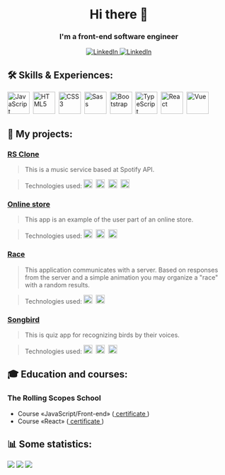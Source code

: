 <div id="header" align="center">
	<h1>Hi there 👋</h1>
	<h3>I'm a front-end software engineer</h3>
</div>

<div id="contacts" align="center">
<a href="https://www.linkedin.com/in/uladzimir-barbikau/">
	<img src="https://img.shields.io/badge/LinkedIn-blue?style=for-the-badge&logo=linkedin&logoColor=white" alt="LinkedIn"/>
</a>
<a href="https://t.me/ubarbikau">
	<img src="https://img.shields.io/badge/Telegram-blue?style=for-the-badge&logo=Telegram&logoColor=white" alt="LinkedIn"/>
</a>
</div>

## 🛠️ Skills & Experiences:

<img src="https://cdn.jsdelivr.net/gh/devicons/devicon/icons/javascript/javascript-original.svg" title="JavaScript" width="50" height="50"/>&nbsp;
<img src="https://cdn.jsdelivr.net/gh/devicons/devicon/icons/html5/html5-original.svg" title="HTML5" width="50" height="50"/>&nbsp;
<img src="https://cdn.jsdelivr.net/gh/devicons/devicon/icons/css3/css3-original.svg" title="CSS3" width="50" height="50"/>&nbsp;
<img src="https://cdn.jsdelivr.net/gh/devicons/devicon/icons/sass/sass-original.svg" title="Sass" width="50" height="50"/>&nbsp;
<img src="https://cdn.jsdelivr.net/gh/devicons/devicon/icons/bootstrap/bootstrap-plain.svg" title="Bootstrap" width="50" height="50"/>&nbsp;
<img src="https://cdn.jsdelivr.net/gh/devicons/devicon/icons/typescript/typescript-original.svg" title="TypeScript" width="50" height="50"/>&nbsp;
<img src="https://cdn.jsdelivr.net/gh/devicons/devicon/icons/react/react-original.svg" title="React" width="50" height="50"/>&nbsp;
<img src="https://cdn.jsdelivr.net/gh/devicons/devicon/icons/vuejs/vuejs-original.svg" title="Vue" width="50" height="50"/>&nbsp;

## 📂 My projects:

### <a href="https://github.com/vlboff/rsclone"> RS Clone </a>

> This is a music service based at Spotify API.

> Technologies used:
> <img src="https://cdn.jsdelivr.net/gh/devicons/devicon/icons/react/react-original.svg" title="React" width="20" height="20"/>&nbsp;
> <img src="https://cdn.jsdelivr.net/gh/devicons/devicon/icons/typescript/typescript-original.svg" title="TypeScript" width="20" height="20"/>&nbsp;
> <img src="https://cdn.jsdelivr.net/gh/devicons/devicon/icons/redux/redux-original.svg" title="Redux" width="20" height="20"/>&nbsp;
> <img src="https://cdn.jsdelivr.net/gh/devicons/devicon/icons/sass/sass-original.svg" title="Sass" width="20" height="20"/>&nbsp;

### <a href="https://github.com/vlboff/online-store"> Online store </a>

> This app is an example of the user part of an online store.

> Technologies used:
> <img src="https://cdn.jsdelivr.net/gh/devicons/devicon/icons/react/react-original.svg" title="React" width="20" height="20"/>&nbsp;
> <img src="https://cdn.jsdelivr.net/gh/devicons/devicon/icons/typescript/typescript-original.svg" title="TypeScript" width="20" height="20"/>&nbsp;
> <img src="https://cdn.jsdelivr.net/gh/devicons/devicon/icons/sass/sass-original.svg" title="Sass" width="20" height="20"/>&nbsp;

### <a href="https://github.com/vlboff/race"> Race </a>

> This application communicates with a server. Based on responses from the server and a simple animation you may organize a "race" with a random results.

> Technologies used:
> <img src="https://cdn.jsdelivr.net/gh/devicons/devicon/icons/typescript/typescript-original.svg" title="TypeScript" width="20" height="20"/>&nbsp;
> <img src="https://cdn.jsdelivr.net/gh/devicons/devicon/icons/sass/sass-original.svg" title="Sass" width="20" height="20"/>&nbsp;

### <a href="https://github.com/vlboff/songbird"> Songbird </a>

> This is quiz app for recognizing birds by their voices.

> Technologies used:
> <img src="https://cdn.jsdelivr.net/gh/devicons/devicon/icons/javascript/javascript-original.svg" title="JavaScript" width="20" height="20"/>&nbsp;
> <img src="https://cdn.jsdelivr.net/gh/devicons/devicon/icons/html5/html5-original.svg" title="HTML5" width="20" height="20"/>&nbsp;
> <img src="https://cdn.jsdelivr.net/gh/devicons/devicon/icons/sass/sass-original.svg" title="Sass" width="20" height="20"/>&nbsp;

## 🎓 Education and courses:

### The Rolling Scopes School

- Course «JavaScript/Front-end» (<a href="https://app.rs.school/certificate/kwd6tvfw"> certificate </a>)
- Course «React» (<a href="https://app.rs.school/certificate/9rokw5ld"> certificate </a>)

## 📊 Some statistics:

<div>
  <img src="https://github-profile-summary-cards.vercel.app/api/cards/profile-details?username=vlboff&theme=default"/>
  <img src="https://github-profile-summary-cards.vercel.app/api/cards/most-commit-language?username=vlboff&theme=default"/>
  <img src="https://github-profile-summary-cards.vercel.app/api/cards/stats?username=vlboff&theme=default"/>
</div>

<img src="https://komarev.com/ghpvc/?username=vlboff&style=flat-square&color=blue" alt=""/>
